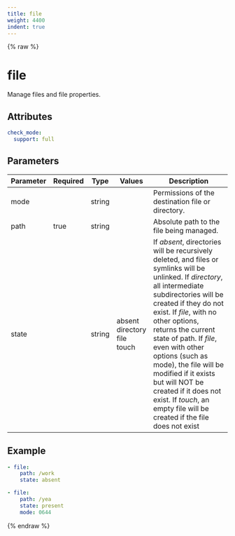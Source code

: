 ```yaml
---
title: file
weight: 4400
indent: true
---
```


{% raw %}
# file

Manage files and file properties.

## Attributes

```yaml
check_mode:
  support: full
```

## Parameters

| Parameter | Required | Type   | Values                               | Description                                                                                                                                                                                                                                                                                                                                                                                                                                                           |
|-----------|----------|--------|--------------------------------------|-----------------------------------------------------------------------------------------------------------------------------------------------------------------------------------------------------------------------------------------------------------------------------------------------------------------------------------------------------------------------------------------------------------------------------------------------------------------------|
| mode      |          | string |                                      | Permissions of the destination file or directory.                                                                                                                                                                                                                                                                                                                                                                                                                     |
| path      | true     | string |                                      | Absolute path to the file being managed.                                                                                                                                                                                                                                                                                                                                                                                                                              |
| state     |          | string | absent<br>directory<br>file<br>touch | If _absent_, directories will be recursively deleted, and files or symlinks will be unlinked. If _directory_, all intermediate subdirectories will be created if they do not exist. If _file_, with no other options, returns the current state of path. If _file_, even with other options (such as mode), the file will be modified if it exists but will NOT be created if it does not exist. If _touch_, an empty file will be created if the file does not exist |

## Example

```yaml
- file:
    path: /work
    state: absent

- file:
    path: /yea
    state: present
    mode: 0644
```

{% endraw %}